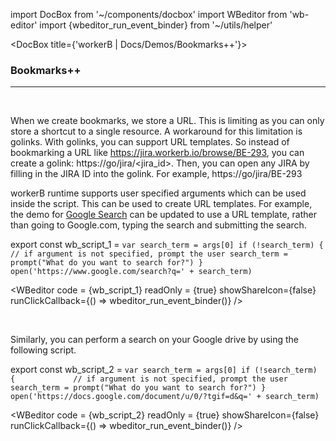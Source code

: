 import DocBox from '~/components/docbox'
import WBeditor from 'wb-editor'
import {wbeditor_run_event_binder} from '~/utils/helper'

<DocBox title={'workerB | Docs/Demos/Bookmarks++'}>

### **Bookmarks++**
<hr/>
<br/>

When we create bookmarks, we store a URL. This is limiting as you can only store a shortcut to a single resource. A workaround for this limitation is golinks. With golinks, you can support URL templates. So instead of bookmarking a URL like https://jira.workerb.io/browse/BE-293, you can create a golink: https://go/jira/<jira_id>. Then, you can open any JIRA by filling in the JIRA ID into the golink. For example, https://go/jira/BE-293

workerB runtime supports user specified arguments which can be used inside the script. This can be used to create URL templates. For example, the demo for [Google Search](/demos/googlesearch) can be updated to use a URL template, rather than going to Google.com, typing the search and submitting the search.  

export const wb_script_1 = `var search_term = args[0]
if (!search_term) {                 // if argument is not specified, prompt the user
    search_term = prompt("What do you want to search for?")
}
open('https://www.google.com/search?q=' + search_term)
`

<WBeditor
    code = {wb_script_1}
    readOnly = {true}
    showShareIcon={false}
    runClickCallback={() => wbeditor_run_event_binder()}
/>

<br/>

Similarly, you can perform a search on your Google drive by using the following script. 

export const wb_script_2 = `var search_term = args[0]
if (!search_term) {             // if argument is not specified, prompt the user
    search_term = prompt("What do you want to search for?")
}
open('https://docs.google.com/document/u/0/?tgif=d&q=' + search_term)
`

<WBeditor
    code = {wb_script_2}
    readOnly = {true}
    showShareIcon={false}
    runClickCallback={() => wbeditor_run_event_binder()}
/>

</DocBox>
